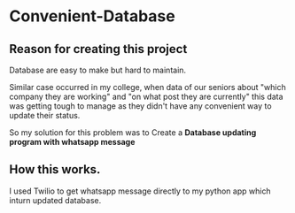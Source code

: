 # Convenient-Database

## Reason for creating this project 

Database are easy to make but hard to maintain. 

Similar case occurred in my college, when data of our seniors about "which company they are working" and "on what post they are currently" this data was getting tough to manage as they didn't have any convenient way to update their status.

So my solution for this problem was to Create a **Database updating program with whatsapp message**


## How this works.

I used Twilio to get whatsapp message directly to my python app which inturn updated database.
